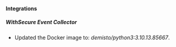 
#### Integrations

##### WithSecure Event Collector

- Updated the Docker image to: *demisto/python3:3.10.13.85667*.
